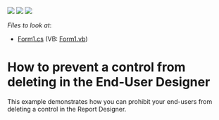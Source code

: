 <!-- default badges list -->
![](https://img.shields.io/endpoint?url=https://codecentral.devexpress.com/api/v1/VersionRange/128602234/12.2.4%2B)
[![](https://img.shields.io/badge/Open_in_DevExpress_Support_Center-FF7200?style=flat-square&logo=DevExpress&logoColor=white)](https://supportcenter.devexpress.com/ticket/details/E1481)
[![](https://img.shields.io/badge/📖_How_to_use_DevExpress_Examples-e9f6fc?style=flat-square)](https://docs.devexpress.com/GeneralInformation/403183)
<!-- default badges end -->
<!-- default file list -->
*Files to look at*:

* [Form1.cs](./CS/PreventDeletingControl/Form1.cs) (VB: [Form1.vb](./VB/PreventDeletingControl/Form1.vb))
<!-- default file list end -->
# How to prevent a control from deleting in the End-User Designer


<p>This example demonstrates how you can prohibit your end-users from deleting a control in the Report Designer.</p>

<br/>


